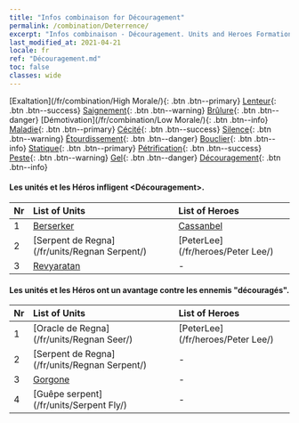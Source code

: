 ```yaml
---
title: "Infos combinaison for Découragement"
permalink: /combination/Deterrence/
excerpt: "Infos combinaison - Découragement. Units and Heroes Formation."
last_modified_at: 2021-04-21
locale: fr
ref: "Découragement.md"
toc: false
classes: wide
---
```


  [Exaltation](/fr/combination/High Morale/){: .btn .btn--primary} [Lenteur](/fr/combination/Slow/){: .btn .btn--success} [Saignement](/fr/combination/Bleeding/){: .btn .btn--warning} [Brûlure](/fr/combination/Burning/){: .btn .btn--danger} [Démotivation](/fr/combination/Low Morale/){: .btn .btn--info} [Maladie](/fr/combination/Disease/){: .btn .btn--primary} [Cécité](/fr/combination/Blind/){: .btn .btn--success} [Silence](/fr/combination/Silence/){: .btn .btn--warning} [Étourdissement](/fr/combination/Stun/){: .btn .btn--danger} [Bouclier](/fr/combination/Shield/){: .btn .btn--info} [Statique](/fr/combination/Static/){: .btn .btn--primary} [Pétrification](/fr/combination/Petrify/){: .btn .btn--success} [Peste](/fr/combination/Plague/){: .btn .btn--warning} [Gel](/fr/combination/Freeze/){: .btn .btn--danger} [Découragement](/fr/combination/Deterrence/){: .btn .btn--info} 


#### Les unités et les Héros infligent <Découragement>.

  | Nr |  List of Units  | List of Heroes | 
  |:---|:----------------|:---------------| 
  | 1 | [Berserker](/fr/units/Berserker/) | [Cassanbel](/fr/heroes/Cassanbel/) |
  | 2 | [Serpent de Regna](/fr/units/Regnan Serpent/) | [PeterLee](/fr/heroes/Peter Lee/) |
  | 3 | [Revyaratan](/fr/units/Revyaratan/) | - |


#### Les unités et les Héros ont un avantage contre les ennemis \"découragés\".

  | Nr |  List of Units  | List of Heroes | 
  |:---|:----------------|:---------------| 
  | 1 | [Oracle de Regna](/fr/units/Regnan Seer/) | [PeterLee](/fr/heroes/Peter Lee/) |
  | 2 | [Serpent de Regna](/fr/units/Regnan Serpent/) | - |
  | 3 | [Gorgone](/fr/units/Gorgon/) | - |
  | 4 | [Guêpe serpent](/fr/units/Serpent Fly/) | - |

